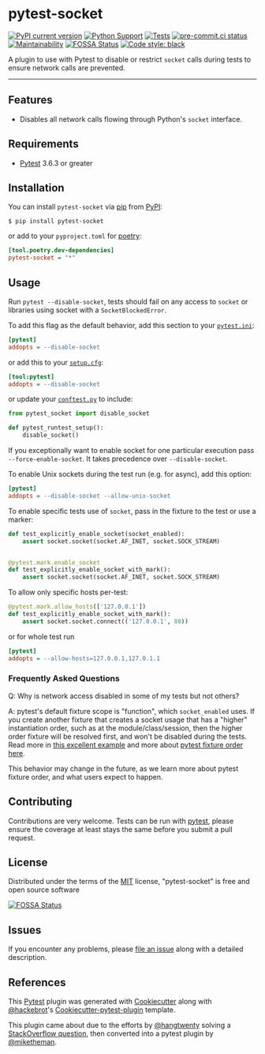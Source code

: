 # pytest-socket

[![PyPI current version](https://img.shields.io/pypi/v/pytest-socket.svg)](https://pypi.python.org/pypi/pytest-socket)
[![Python Support](https://img.shields.io/pypi/pyversions/pytest-socket.svg)](https://pypi.python.org/pypi/pytest-socket)
[![Tests](https://github.com/miketheman/pytest-socket/workflows/Python%20Tests/badge.svg)](https://github.com/miketheman/pytest-socket/actions?query=workflow%3A%22Python+Tests%22)
[![pre-commit.ci status](https://results.pre-commit.ci/badge/github/miketheman/pytest-socket/main.svg)](https://results.pre-commit.ci/latest/github/miketheman/pytest-socket/main)
[![Maintainability](https://api.codeclimate.com/v1/badges/1608a75b1c3a20211992/maintainability)](https://codeclimate.com/github/miketheman/pytest-socket/maintainability)
[![FOSSA Status](https://app.fossa.io/api/projects/git%2Bgithub.com%2Fmiketheman%2Fpytest-socket.svg?type=shield)](https://app.fossa.io/projects/git%2Bgithub.com%2Fmiketheman%2Fpytest-socket?ref=badge_shield)
[![Code style: black](https://img.shields.io/badge/code%20style-black-000000.svg)](https://github.com/psf/black)

A plugin to use with Pytest to disable or restrict `socket` calls during
tests to ensure network calls are prevented.

---

## Features

- Disables all network calls flowing through Python\'s `socket` interface.

## Requirements

- [Pytest](https://github.com/pytest-dev/pytest) 3.6.3 or greater

## Installation

You can install `pytest-socket` via [pip](https://pypi.python.org/pypi/pip/)
from [PyPI](https://pypi.python.org/pypi):

```console
$ pip install pytest-socket
```

or add to your `pyproject.toml` for [poetry](https://python-poetry.org/):

```ini
[tool.poetry.dev-dependencies]
pytest-socket = "*"
```

## Usage

Run `pytest --disable-socket`, tests should fail on any access to `socket` or
libraries using socket with a `SocketBlockedError`.

To add this flag as the default behavior, add this section to your
[`pytest.ini`](https://docs.pytest.org/en/6.2.x/customize.html#pytest-ini):

```ini
[pytest]
addopts = --disable-socket
```

or add this to your [`setup.cfg`](https://docs.pytest.org/en/6.2.x/customize.html#setup-cfg):

```ini
[tool:pytest]
addopts = --disable-socket
```

or update your [`conftest.py`](https://docs.pytest.org/en/6.2.x/writing_plugins.html#conftest-py-plugins) to include:

```python
from pytest_socket import disable_socket

def pytest_runtest_setup():
    disable_socket()
```

If you exceptionally want to enable socket for one particular execution
pass `--force-enable-socket`. It takes precedence over `--disable-socket`. 

To enable Unix sockets during the test run (e.g. for async), add this option:

```ini
[pytest]
addopts = --disable-socket --allow-unix-socket
```

To enable specific tests use of `socket`, pass in the fixture to the test or
use a marker:

```python
def test_explicitly_enable_socket(socket_enabled):
    assert socket.socket(socket.AF_INET, socket.SOCK_STREAM)


@pytest.mark.enable_socket
def test_explicitly_enable_socket_with_mark():
    assert socket.socket(socket.AF_INET, socket.SOCK_STREAM)
```

To allow only specific hosts per-test:

```python
@pytest.mark.allow_hosts(['127.0.0.1'])
def test_explicitly_enable_socket_with_mark():
    assert socket.socket.connect(('127.0.0.1', 80))
```

or for whole test run

```ini
[pytest]
addopts = --allow-hosts=127.0.0.1,127.0.1.1
```


### Frequently Asked Questions

Q: Why is network access disabled in some of my tests but not others?

A: pytest's default fixture scope is "function", which `socket_enabled` uses.
If you create another fixture that creates a socket usage that has a "higher"
instantiation order, such as at the module/class/session, then the higher order
fixture will be resolved first, and won't be disabled during the tests.
Read more in [this excellent example](https://github.com/miketheman/pytest-socket/issues/45#issue-679835420)
and more about [pytest fixture order here](https://docs.pytest.org/en/stable/fixture.html#fixture-instantiation-order).

This behavior may change in the future, as we learn more about pytest
fixture order, and what users expect to happen.

## Contributing

Contributions are very welcome. Tests can be run with
[pytest](https://github.com/pytest-dev/pytest), please ensure the
coverage at least stays the same before you submit a pull request.

## License

Distributed under the terms of the
[MIT](http://opensource.org/licenses/MIT) license, "pytest-socket" is
free and open source software

[![FOSSA Status](https://app.fossa.io/api/projects/git%2Bgithub.com%2Fmiketheman%2Fpytest-socket.svg?type=large)](https://app.fossa.io/projects/git%2Bgithub.com%2Fmiketheman%2Fpytest-socket?ref=badge_large)

## Issues

If you encounter any problems, please [file an issue](https://github.com/miketheman/pytest-socket/issues)
along with a detailed description.

## References

This [Pytest](https://github.com/pytest-dev/pytest) plugin was generated with
[Cookiecutter](https://github.com/audreyr/cookiecutter) along with
[\@hackebrot](https://github.com/hackebrot)\'s
[Cookiecutter-pytest-plugin](https://github.com/pytest-dev/cookiecutter-pytest-plugin)
template.

This plugin came about due to the efforts by
[\@hangtwenty](https://github.com/hangtwenty) solving a [StackOverflow
question](https://stackoverflow.com/a/30064664), then converted into a
pytest plugin by [\@miketheman](https://github.com/miketheman).
